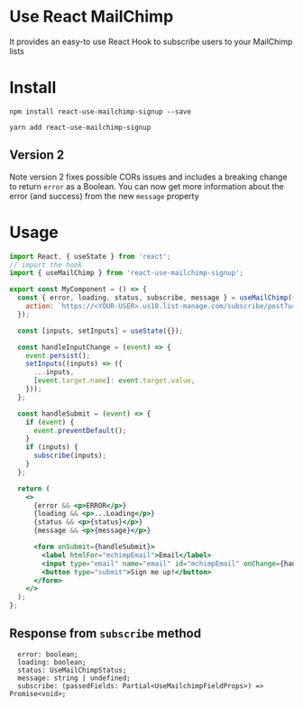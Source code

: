 # Use React MailChimp

It provides an easy-to use React Hook to subscribe users to your MailChimp lists

# Install

```npm
npm install react-use-mailchimp-signup --save
```

```npm
yarn add react-use-mailchimp-signup
```

## Version 2

Note version 2 fixes possible CORs issues and includes a breaking change to return `error` as a Boolean.
You can now get more information about the error (and success) from the new `message` property

# Usage

```jsx
import React, { useState } from 'react';
// import the hook
import { useMailChimp } from 'react-use-mailchimp-signup';

export const MyComponent = () => {
  const { error, loading, status, subscribe, message } = useMailChimp({
    action: `https://<YOUR-USER>.us18.list-manage.com/subscribe/post?u=XXXXXX&amp;id=XXXXXX`,
  });

  const [inputs, setInputs] = useState({});

  const handleInputChange = (event) => {
    event.persist();
    setInputs((inputs) => ({
      ...inputs,
      [event.target.name]: event.target.value,
    }));
  };

  const handleSubmit = (event) => {
    if (event) {
      event.preventDefault();
    }
    if (inputs) {
      subscribe(inputs);
    }
  };

  return (
    <>
      {error && <p>ERROR</p>}
      {loading && <p>...Loading</p>}
      {status && <p>{status}</p>}
      {message && <p>{message}</p>}

      <form onSubmit={handleSubmit}>
        <label htmlFor="mchimpEmail">Email</label>
        <input type="email" name="email" id="mchimpEmail" onChange={handleInputChange} />
        <button type="submit">Sign me up!</button>
      </form>
    </>
  );
};
```

## Response from `subscribe` method

```
  error: boolean;
  loading: boolean;
  status: UseMailChimpStatus;
  message: string | undefined;
  subscribe: (passedFields: Partial<UseMailchimpFieldProps>) => Promise<void>;
```
